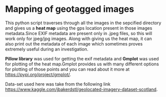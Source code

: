 # Mapping of geotagged images
This python script traverses through all the images in the sepcified directory and gives us a **heat map** using the gps location present in those images metadata.Since EXIF metadata are present only in .jpeg files, so this will work only for jpeg/jpg images.
Along with giving us the heat map, it can also print out the metadata of each image which sometimes proves extremely useful during an investigation.

**Pillow library** was used for getting the exif metadata and **Gmplot** was used for plotting of the heat map.Gmplot provides us with many different options for plotting of those points and you can read about it more at https://pypi.org/project/gmplot/.

Data-set used here was take from the following link https://www.kaggle.com/jbakerdstl/geolocated-imagery-dataset-scotland.


